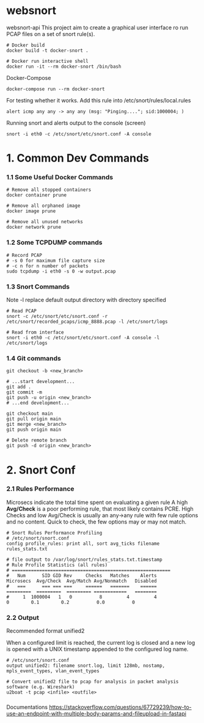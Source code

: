 # websnort
websnort-api
This project aim to create a graphical user interface ro run PCAP files on a set of snort rule(s).  

```
# Docker build
docker build -t docker-snort .

# Docker run interactive shell
docker run -it --rm docker-snort /bin/bash
```

Docker-Compose
```
docker-compose run --rm docker-snort
```

For testing whether it works. Add this rule into /etc/snort/rules/local.rules
```
alert icmp any any -> any any (msg: "Pinging...."; sid:1000004; )
```
Running snort and alerts output to the console (screen)
```
snort -i eth0 -c /etc/snort/etc/snort.conf -A console
```

# 1. Common Dev Commands
### 1.1 Some Useful Docker Commands
```
# Remove all stopped containers
docker container prune 

# Remove all orphaned image
docker image prune

# Remove all unused networks
docker network prune
```

### 1.2 Some TCPDUMP commands
```
# Record PCAP
# -s 0 for maximum file capture size
# -c n for n number of packets 
sudo tcpdump -i eth0 -s 0 -w output.pcap
```

### 1.3 Snort Commands
Note -l replace default output directory with directory specified
```
# Read PCAP
snort -c /etc/snort/etc/snort.conf -r /etc/snort/recorded_pcaps/icmp_8888.pcap -l /etc/snort/logs

# Read from interface
snort -i eth0 -c /etc/snort/etc/snort.conf -A console -l /etc/snort/logs
```

### 1.4 Git commands
```
git checkout -b <new_branch>

# ...start development...
git add .
git commit -m
git push -u origin <new_branch>
# ...end development...

git checkout main
git pull origin main
git merge <new_branch>
git push origin main

# Delete remote branch
git push -d origin <new_branch>

```

# 2. Snort Conf
### 2.1 Rules Performance

Microsecs indicate the total time spent on evaluating a given rule
A high **Avg/Check** is a poor performing rule, that most likely contains PCRE. High Checks and low Avg/Check is
usually an any->any rule with few rule options and no content. Quick to check, the few options may or may not match.
```
# Snort Rules Performance Profiling
# /etc/snort/snort.conf
config profile_rules: print all, sort avg_ticks filename rules_stats.txt

# file output to /var/log/snort/rules_stats.txt.timestamp
# Rule Profile Statistics (all rules)
# ==========================================================
#   Num      SID GID Rev     Checks   Matches    Alerts           Microsecs  Avg/Check  Avg/Match Avg/Nonmatch   Disabled
#   ===      === === ===     ======   =======    ======           =========  =========  ========= ============   ========
#     1  1000004   1   0          8         4         4                   0        0.1        0.2          0.0          0
```

### 2.2 Output
Recommended format unified2

When a configured limit is reached, the current log is closed and a new log is opened with a UNIX timestamp appended
to the configured log name.

```
# /etc/snort/snort.conf
output unified2: filename snort.log, limit 128mb, nostamp, mpls_event_types, vlan_event_types

# Convert unified2 file to pcap for analysis in packet analysis software (e.g. Wireshark)
u2boat -t pcap <infile> <outfile>
```

###
Documentations
https://stackoverflow.com/questions/67729239/how-to-use-an-endpoint-with-multiple-body-params-and-fileupload-in-fastapi
